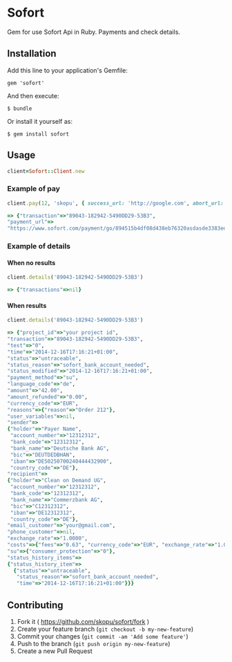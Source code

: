 # Sofort

 Gem for use Sofort Api in Ruby. Payments and check details.

## Installation

Add this line to your application's Gemfile:

    gem 'sofort'

And then execute:

    $ bundle

Or install it yourself as:

    $ gem install sofort

## Usage


  ```ruby
  client=Sofort::Client.new
  ```
### Example of pay
  ```ruby
  client.pay(12, 'skopu', { success_url: 'http://google.com', abort_url: 'https://google.com'})
  ```
  ```ruby
=> {"transaction"=>"89043-182942-5490DD29-53B3",
 "payment_url"=>
  "https://www.sofort.com/payment/go/894515b4df08d438eb76320asdasde3383ed72ae80"}
  ```
### Example of details
#### When no results
  ```ruby
  client.details('89043-182942-5490DD29-53B3')
  ```
  ```ruby
=> {"transactions"=>nil}
  ```
#### When results
  ```ruby
  client.details('89043-182942-5490DD29-53B3')
  ```
  ```ruby
=> {"project_id"=>"your project id",
 "transaction"=>"89043-182942-5490DD29-53B3",
 "test"=>"0",
 "time"=>"2014-12-16T17:16:21+01:00",
 "status"=>"untraceable",
 "status_reason"=>"sofort_bank_account_needed",
 "status_modified"=>"2014-12-16T17:16:21+01:00",
 "payment_method"=>"su",
 "language_code"=>"de",
 "amount"=>"42.00",
 "amount_refunded"=>"0.00",
 "currency_code"=>"EUR",
 "reasons"=>{"reason"=>"Order 212"},
 "user_variables"=>nil,
 "sender"=>
  {"holder"=>"Payer Name",
   "account_number"=>"12312312",
   "bank_code"=>"12312312",
   "bank_name"=>"Deutsche Bank AG",
   "bic"=>"DEUTDEDBHAN",
   "iban"=>"DE50250700240444432900",
   "country_code"=>"DE"},
 "recipient"=>
  {"holder"=>"Clean on Demand UG",
   "account_number"=>"12312312",
   "bank_code"=>"12312312",
   "bank_name"=>"Commerzbank AG",
   "bic"=>"C12312312",
   "iban"=>"DE12312312",
   "country_code"=>"DE"},
 "email_customer"=>"your@gmail.com",
 "phone_customer"=>nil,
 "exchange_rate"=>"1.0000",
 "costs"=>{"fees"=>"0.63", "currency_code"=>"EUR", "exchange_rate"=>"1.0000"},
 "su"=>{"consumer_protection"=>"0"},
 "status_history_items"=>
  {"status_history_item"=>
    {"status"=>"untraceable",
     "status_reason"=>"sofort_bank_account_needed",
     "time"=>"2014-12-16T17:16:21+01:00"}}}
  ```
## Contributing

1. Fork it ( https://github.com/skopu/sofort/fork )
2. Create your feature branch (`git checkout -b my-new-feature`)
3. Commit your changes (`git commit -am 'Add some feature'`)
4. Push to the branch (`git push origin my-new-feature`)
5. Create a new Pull Request
